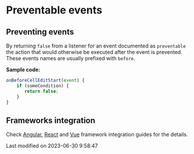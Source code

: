 # Preventable events

## Preventing events

By returning `false` from a listener for an event documented as `preventable` the action that would otherwise be
executed after the event is prevented. These events names are usually prefixed with `before`.

**Sample code:**

```javascript
onBeforeCellEditStart(event) {
    if (someCondition) {
       return false;
    } 
}
```

## Frameworks integration

Check
[Angular](#Grid/guides/integration/angular/events.md#preventable-events),
[React](#Grid/guides/integration/react/events.md#preventable-events) and 
[Vue](#Grid/guides/integration/vue/events.md#preventable-events) framework integration guides for the details.


<p class="last-modified">Last modified on 2023-06-30 9:58:47</p>